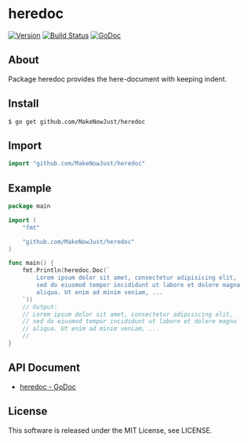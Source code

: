 # heredoc

[![Version](https://img.shields.io/github/v/release/MakeNowJust/heredoc)](https://github.com/MakeNowJust/heredoc/releases)
[![Build Status](https://circleci.com/gh/MakeNowJust/heredoc.svg?style=svg)](https://circleci.com/gh/MakeNowJust/heredoc)
[![GoDoc](https://godoc.org/github.com/MakeNowJusti/heredoc?status.svg)](https://godoc.org/github.com/MakeNowJust/heredoc)

## About

Package heredoc provides the here-document with keeping indent.

## Install

```console
$ go get github.com/MakeNowJust/heredoc
```

## Import

```go
import "github.com/MakeNowJust/heredoc"
```

## Example

```go
package main

import (
	"fmt"

	"github.com/MakeNowJust/heredoc"
)

func main() {
	fmt.Println(heredoc.Doc(`
		Lorem ipsum dolor sit amet, consectetur adipisicing elit,
		sed do eiusmod tempor incididunt ut labore et dolore magna
		aliqua. Ut enim ad minim veniam, ...
	`))
	// Output:
	// Lorem ipsum dolor sit amet, consectetur adipisicing elit,
	// sed do eiusmod tempor incididunt ut labore et dolore magna
	// aliqua. Ut enim ad minim veniam, ...
	//
}
```

## API Document

 - [heredoc - GoDoc](https://godoc.org/github.com/MakeNowJust/heredoc)

## License

This software is released under the MIT License, see LICENSE.
